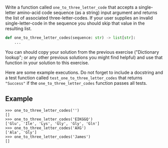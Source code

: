 Write a function called `one_to_three_letter_code` that accepts a single-letter amino-acid code sequence
(as a string) input argument and returns the list of associated three-letter-codes. If your user
supplies an invalid single-letter-code in the sequence you should skip that value in the resulting list.

```python
def one_to_three_letter_codes(sequence: str) -> list[str]:
    ...
```

You can should copy your solution from the previous exercise ("Dictionary lookup";  or any other
previous solutions you might find helpful) and use that function in your solution to this exercise.

Here are some example executions. Do not forget to include a docstring and a test function
called `test_one_to_three_letter_codes` that returns `"Success"` if the `one_to_three_letter_codes`
function passes all tests.

## Example

```console?lang=python&prompt=>>>
>>> one_to_three_letter_codes('')
[]
>>> one_to_three_letter_codes('EIKGGQ')
['Glu', 'Ile', 'Lys', 'Gly', 'Gly', 'Gln']
>>> one_to_three_letter_codes('AXG')
['Ala', 'Gly']
>>> one_to_three_letter_codes('James')
[]
```
